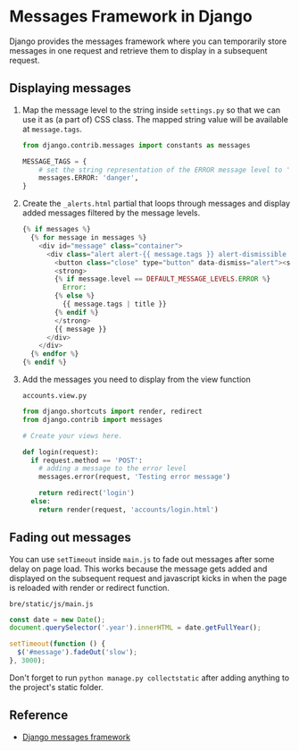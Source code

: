 # Messages Framework in Django

Django provides the messages framework where you can temporarily store messages in one request and retrieve them to display in a subsequent request.

## Displaying messages

1. Map the message level to the string inside `settings.py` so that we can use it as (a part of) CSS class. The mapped string value will be available at `message.tags`.

   ```python
   from django.contrib.messages import constants as messages

   MESSAGE_TAGS = {
       # set the string representation of the ERROR message level to 'danger'
       messages.ERROR: 'danger',
   }
   ```

2. Create the `_alerts.html` partial that loops through messages and display added messages filtered by the message levels.

   ```php
   {% if messages %}
     {% for message in messages %}
       <div id="message" class="container">
         <div class="alert alert-{{ message.tags }} alert-dismissible text-center" role="alert">
           <button class="close" type="button" data-dismiss="alert"><span aria-hidden="true">&times;</span></button>
           <strong>
           {% if message.level == DEFAULT_MESSAGE_LEVELS.ERROR %}
             Error:
           {% else %}
             {{ message.tags | title }}
           {% endif %}
           </strong>
           {{ message }}
         </div>
       </div>
     {% endfor %}
   {% endif %}
   ```

3. Add the messages you need to display from the view function

   `accounts.view.py`

   ```python
   from django.shortcuts import render, redirect
   from django.contrib import messages

   # Create your views here.

   def login(request):
     if request.method == 'POST':
       # adding a message to the error level
       messages.error(request, 'Testing error message')

       return redirect('login')
     else:
       return render(request, 'accounts/login.html')
   ```

## Fading out messages

You can use `setTimeout` inside `main.js` to fade out messages after some delay on page load. This works because the message gets added and displayed on the subsequent request and javascript kicks in when the page is reloaded with render or redirect function.

`bre/static/js/main.js`

```js
const date = new Date();
document.querySelector('.year').innerHTML = date.getFullYear();

setTimeout(function () {
  $('#message').fadeOut('slow');
}, 3000);
```

Don't forget to run `python manage.py collectstatic` after adding anything to the project's static folder.

## Reference

- [Django messages framework](https://docs.djangoproject.com/en/3.2/ref/contrib/messages/)
